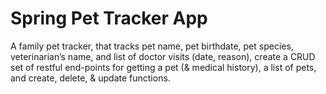 # Spring Pet Tracker App
A family pet tracker, that tracks pet name, pet birthdate, pet species, veterinarian’s name, and list of doctor
visits (date, reason), create a CRUD set of restful end-points for getting a pet (& medical history), a list of pets,
and create, delete, & update functions.
